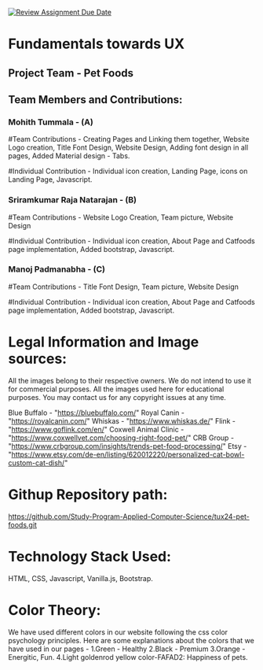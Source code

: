 [![Review Assignment Due Date](https://classroom.github.com/assets/deadline-readme-button-22041afd0340ce965d47ae6ef1cefeee28c7c493a6346c4f15d667ab976d596c.svg)](https://classroom.github.com/a/lWQomyiv)

# Fundamentals towards UX

## Project Team - Pet Foods

## Team Members and Contributions:
### Mohith Tummala - (A)
#Team Contributions - Creating Pages and Linking them together, Website Logo creation, Title Font Design, Website Design, Adding font design in all pages, Added Material design - Tabs.

#Individual Contribution - Individual icon creation, Landing Page, icons on Landing Page, Javascript.

### Sriramkumar Raja Natarajan - (B)
#Team Contributions - Website Logo Creation, Team picture, Website Design

#Individual Contribution - Individual icon creation, About Page and Catfoods page implementation, Added bootstrap, Javascript.

### Manoj Padmanabha - (C)
#Team Contributions - Title Font Design, Team picture, Website Design

#Individual Contribution - Individual icon creation, About Page and Catfoods page implementation, Added bootstrap, Javascript.


# Legal Information and Image sources:
All the images belong to their respective owners. We do not intend to use it for commercial purposes. All the images used here for educational purposes. You may contact us for any copyright issues at any time.

Blue Buffalo - "https://bluebuffalo.com/"
Royal Canin - "https://royalcanin.com/"
Whiskas - "https://www.whiskas.de/"
Flink - "https://www.goflink.com/en/"
Coxwell Animal Clinic - "https://www.coxwellvet.com/choosing-right-food-pet/"
CRB Group - "https://www.crbgroup.com/insights/trends-pet-food-processing/"
Etsy - "https://www.etsy.com/de-en/listing/620012220/personalized-cat-bowl-custom-cat-dish/"

# Githup Repository path:
https://github.com/Study-Program-Applied-Computer-Science/tux24-pet-foods.git

# Technology Stack Used:
HTML, CSS, Javascript, Vanilla.js, Bootstrap.

# Color Theory:
We have used different colors in our website following the css color psychology principles.
Here are some explanations about the colors that we have used in our pages -
1.Green - Healthy
2.Black - Premium
3.Orange - Energitic, Fun.
4.Light goldenrod yellow color-FAFAD2: Happiness of pets.




